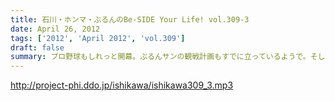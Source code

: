 ```yaml
---
title: 石川・ホンマ・ぶるんのBe-SIDE Your Life! vol.309-3
date: April 26, 2012
tags: ['2012', 'April 2012', 'vol.309']
draft: false
summary: プロ野球もしれっと開幕。ぶるんサンの観戦計画もすでに立っているようで。そして、今年はプロレス観戦も？そいうえば、ビーサイの第一回目のイベントはプロレスからみのイベントでしたね！覚えている方はいるのでしょうか・・・盛り上がったなぁ。ＮＡＭＡＥ
---
```


http://project-phi.ddo.jp/ishikawa/ishikawa309_3.mp3